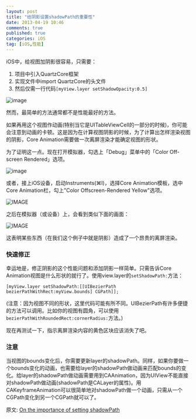 ```yaml
---
layout: post
title: "给阴影设置shadowPath的重要性"
date: 2013-04-19 10:46
comments: true
published: true
categories: iOS
tag: [iOS,性能]
---
```



iOS中，给视图加阴影很容易，只需要：

1. 项目中引入QuartzCore框架
2. 实现文件中import QuartzCore的头文件
3. 然后仅需一行代码`[myView.layer setShadowOpacity:0.5]`

![image](https://markpospesel.files.wordpress.com/2012/04/shadow1.png?w=584)  

然而，最简单的方法通常都不是性能最好的方法。
<!-- more -->

如果再用这个视图作动画(特别当它是UITableViewCell的一部分的时候)，你可能会注意到动画的卡顿。这是因为在计算视图阴影的时候，为了计算出怎样渲染视图的阴影，Core Animation需要做一次离屏渲染才能确定视图的形状。

为了证明这一点。现在打开模拟器，勾选上「Debug」菜单中的「Color Off-screen Rendered」选项。

![image](https://markpospesel.files.wordpress.com/2012/04/simulator-menu.png?w=584)

或者，接上iOS设备，启动Instruments(⌘I)，选择Core Animation模板，选中Core Animation栏，勾上"Color Offscreen-Rendered Yellow"选项。

![IMAGE](https://markpospesel.files.wordpress.com/2012/04/instruments.png?w=584)

之后在模拟器（或设备）上，会看到类似下面的画面：

![IMAGE](https://markpospesel.files.wordpress.com/2012/04/offscreen-rendered1.png?w=584)

这表明某些东西（在我们这个例子中就是阴影）造成了一个昂贵的离屏渲染。

### 快速修正

幸运地是，修正阴影的这个性能问题和添加阴影一样简单。只需告诉Core Animation视图是什么形状的就行了。使用view.layer的`setShadowPath:`方法：

```
[myView.layer setShadowPath:[[UIBezierPath bezierPathWithRect:myView.bounds] CGPath]];
```

(注意：因为视图不同的形状，这里代码可能有所不同。UIBezierPath有许多便捷的方法可以调用。比如你的视图有圆角，可以使用`bezierPathWithRoundedRect:cornerRadius:`方法。)

现在再测试一下，指示离屏渲染内容的黄色区块应该消失了吧。

### 注意

当视图的bounds变化后，你需要更新layer的shadowPath。同样，如果你要做一个bounds变化的动画，也需要给layer的shadowPath做动画来匹配bounds的变化。给layer的shadowPath做动画需要用到CAAnimation，因为UIView不能直接对shadowPath做动画(shadowPath是CALayer的属性)。用CAKeyframeAnimation可以很简单地对shadowPath做一个动画，只需从一个CGPath变化到另一个CGPath就可以了。

原文: [On the importance of setting shadowPath](http://markpospesel.wordpress.com/2012/04/03/on-the-importance-of-setting-shadowpath/)
